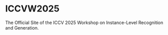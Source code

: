 # ICCVW2025
The Official Site of the ICCV 2025 Workshop on Instance-Level Recognition and Generation.
